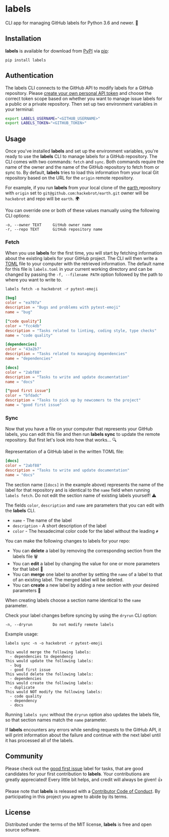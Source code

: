 # labels

CLI app for managing GitHub labels for Python 3.6 and newer. 📝

## Installation

**labels** is available for download from [PyPI][PyPI] via [pip][pip]:

```text
pip install labels
```

## Authentication

The labels CLI connects to the GitHub API to modify labels for a GitHub
repository. Please [create your own personal API token][create token] and
choose the correct token scope based on whether you want to manage issue
labels for a public or a private repository. Then set up two environment
variables in your terminal:

```bash
export LABELS_USERNAME="<GITHUB_USERNAME>"
export LABELS_TOKEN="<GITHUB_TOKEN>"
```

## Usage

Once you've installed **labels** and set up the environment variables, you're
ready to use the **labels** CLI to manage labels for a GitHub repository. The
CLI comes with two commands: ``fetch`` and ``sync``. Both commands require
the name of the owner and the name of the GitHub repository to fetch from or
sync to. By default, **labels** tries to load this information from your
local Git repository based on the URL for the `origin` remote repository.

For example, if you run **labels** from your local clone of the [earth
][earth_repo] repository with `origin` set to
`git@github.com:hackebrot/earth.git` owner will be `hackebrot` and repo will
be `earth`. 🌍

You can override one or both of these values manually using the following CLI
options:

```text
-o, --owner TEXT     GitHub owner name
-r, --repo TEXT      GitHub repository name
```

### Fetch

When you use **labels** for the first time, you will start by fetching
information about the existing labels for your GitHub project. The CLI will
then write a [TOML][toml] file to your computer with the retrieved
information. The default name for this file is ``labels.toml`` in your
current working directory and can be changed by passing the ``-f, --filename
PATH`` option followed by the path to where you want to write to.

```text
labels fetch -o hackebrot -r pytest-emoji
```

```toml
[bug]
color = "ea707a"
description = "Bugs and problems with pytest-emoji"
name = "bug"

["code quality"]
color = "fcc4db"
description = "Tasks related to linting, coding style, type checks"
name = "code quality"

[dependencies]
color = "43a2b7"
description = "Tasks related to managing dependencies"
name = "dependencies"

[docs]
color = "2abf88"
description = "Tasks to write and update documentation"
name = "docs"

["good first issue"]
color = "bfdadc"
description = "Tasks to pick up by newcomers to the project"
name = "good first issue"
```

### Sync

Now that you have a file on your computer that represents your GitHub labels,
you can edit this file and then run **labels sync** to update the remote
repository. But first let's look into how that works... 🔍

Representation of a GitHub label in the written TOML file:

```toml
[docs]
color = "2abf88"
description = "Tasks to write and update documentation"
name = "docs"
```

The section name (``[docs]`` in the example above) represents the name of the
label for that repository and is identical to the ``name`` field when running
``labels fetch``. Do not edit the section name of existing labels yourself!
⚠️

The fields ``color``, ``description`` and ``name`` are parameters that you
can edit with the **labels** CLI.

- ``name`` - The name of the label
- ``description`` - A short description of the label
- ``color`` - The hexadecimal color code for the label without the leading ``#``

You can make the following changes to labels for your repo:

- You can **delete** a label by removing the corresponding section from the
labels file 🗑
- You can **edit** a label by changing the value for one or more parameters for
that label 🎨
- You can **merge** one label to another by setting the ``name`` of a label to
that of an existing label. The merged label will be deleted.
- You can **create** a new label by adding a new section with your desired
parameters 📝

When creating labels choose a section name identical to the ``name``
parameter.

Check your label changes before syncing by using the ``dryrun`` CLI option:

```text
-n, --dryrun         Do not modify remote labels
```

Example usage:

```text
labels sync -n -o hackebrot -r pytest-emoji
```

```text
This would merge the following labels:
  - dependencies to dependency
This would update the following labels:
  - bug
  - good first issue
This would delete the following labels:
  - dependencies
This would create the following labels:
  - duplicate
This would NOT modify the following labels:
  - code quality
  - dependency
  - docs
```

Running ``labels sync`` without the ``dryrun`` option also updates the labels
file, so that section names match the ``name`` parameter.

If **labels** encounters any errors while sending requests to the GitHub API,
it will print information about the failure and continue with the next label
until it has processed all of the labels.

## Community

Please check out the [good first issue][good first issue] label for tasks,
that are good candidates for your first contribution to
**labels**. Your contributions are greatly
appreciated! Every little bit helps, and credit will always be given! 👍

Please note that **labels** is released with a [Contributor Code of
Conduct][code of conduct]. By participating in this project you agree to
abide by its terms.

## License

Distributed under the terms of the MIT license, **labels** is free and open
source software.

[PyPI]: https://pypi.org/project/labels/
[code of conduct]: https://github.com/hackebrot/labels/blob/master/.github/CODE_OF_CONDUCT.md
[contributing]: https://github.com/hackebrot/labels/blob/master/.github/CONTRIBUTING.md
[create token]: https://blog.github.com/2013-05-16-personal-api-tokens/
[earth_repo]: https://github.com/hackebrot/earth
[good first issue]: https://github.com/hackebrot/labels/labels/good%20first%20issue
[pip]: https://pypi.org/project/pip/
[toml]: https://github.com/toml-lang/toml
